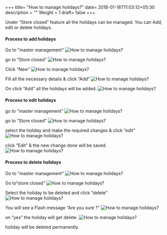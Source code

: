 +++
title= "How to manage holidays?"
date= 2018-01-18T11:03:12+05:30
description = ""
Weight = 1
draft= false
+++

Under “Store closed” feature all the holidays can be managed. You can Add, edit or delete holidays. 

#### Process to add holidays 
 

Go to "master management"
![How to manage holidays?](/images/store_closed/how_can_manage_holidays/process_to_add_holiday/go_to_master_management.png)

go to “Store closed”
![How to manage holidays?](/images/store_closed/how_can_manage_holidays/process_to_add_holiday/select_store_holidays.png)

Click  “New” 
![How to manage holidays?](/images/store_closed/how_can_manage_holidays/process_to_add_holiday/click_new.png)


Fill all the necessary details & click “Add” 
![How to manage holidays?](/images/store_closed/how_can_manage_holidays/process_to_add_holiday/fill_the_required_details_click_add.png)


On click “Add” all the holidays will be added.
![How to manage holidays?](/images/store_closed/how_can_manage_holidays/process_to_add_holiday/system_will_show_the_updates.png)




#### Process to edit holidays

go to "master management"
![How to manage holidays?](/images/store_closed/how_can_manage_holidays/process_to_edit_holiday/go_to_master_management.png)

go to “Store closed”
![How to manage holidays?](/images/store_closed/how_can_manage_holidays/process_to_edit_holiday/click_store_holidays.png)

select the holiday and make the required changes & click “edit”
![How to manage holidays?](/images/store_closed/how_can_manage_holidays/process_to_edit_holiday/select_holiday_and_click_edit.png)

click “Edit”  & the new change done will be saved.
![How to manage holidays?](/images/store_closed/how_can_manage_holidays/process_to_edit_holiday/edit_details_and_click_edit.png) 




#### Process to delete holidays

Go to "master management"
![How to manage holidays?](/images/store_closed/how_can_manage_holidays/process_to_delet_holiday/go_to_master_management.png)

Go to“store closed”
![How to manage holidays?](/images/store_closed/how_can_manage_holidays/process_to_delet_holiday/click_store_holidays.png)

Select the holiday to be deleted and click  “delete”
![How to manage holidays?](/images/store_closed/how_can_manage_holidays/process_to_delet_holiday/select_holiday_and_click_delet.png)

You will see a Flash message “Are you sure ?”
![How to manage holidays?](/images/store_closed/how_can_manage_holidays/process_to_delet_holiday/confirm_your_action_to_delet.png)

on “yes” the holiday will get delete.
![How to manage holidays?](/images/store_closed/how_can_manage_holidays/process_to_delet_holiday/select_holiday_and_click_delet.png)
  
holiday will be deleted permanently.





